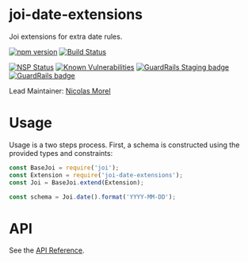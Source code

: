 
# joi-date-extensions

Joi extensions for extra date rules.

[![npm version](https://badge.fury.io/js/joi-date-extensions.svg)](http://badge.fury.io/js/joi-date-extensions)
[![Build Status](https://secure.travis-ci.org/hapijs/joi-date-extensions.svg?branch=master)](http://travis-ci.org/hapijs/joi-date-extensions)
<!--

Remove those badges until they work properly on semver.

[![Dependencies Status](https://david-dm.org/hapijs/joi-date-extensions.svg)](https://david-dm.org/hapijs/joi-date-extensions)
[![DevDependencies Status](https://david-dm.org/hapijs/joi-date-extensions/dev-status.svg)](https://david-dm.org/hapijs/joi-date-extensions#info=devDependencies)

-->
[![NSP Status](https://nodesecurity.io/orgs/hapijs/projects/0394bf83-b5bc-410b-878c-e8cf1b92033e/badge)](https://nodesecurity.io/orgs/hapijs/projects/0394bf83-b5bc-410b-878c-e8cf1b92033e)
[![Known Vulnerabilities](https://snyk.io/test/npm/joi-date-extensions/badge.svg)](https://snyk.io/test/npm/joi-date-extensions) [![GuardRails Staging badge](https://badges.staging.guardrails.io/fictional-tribble/hapijs--joi-date-extensions.svg)](https://www.staging.guardrails.io) [![GuardRails badge](https://badges.production.guardrails.io/fictional-tribble/hapijs--joi-date-extensions.svg)](https://www.guardrails.io)

Lead Maintainer: [Nicolas Morel](https://github.com/marsup)

# Usage

Usage is a two steps process. First, a schema is constructed using the provided types and constraints:

```js
const BaseJoi = require('joi');
const Extension = require('joi-date-extensions');
const Joi = BaseJoi.extend(Extension);

const schema = Joi.date().format('YYYY-MM-DD');
```

# API
See the [API Reference](https://github.com/hapijs/joi-date-extensions/blob/v1.2.0/API.md).
